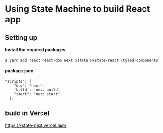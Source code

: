 # Using State Machine to build React app

## Setting up
#### Install the required packages

```
$ yarn add react react-dom next xstate @xstate/react styled-components
```

#### package.json

```
"scripts": {
    "dev": "next",
    "build": "next build",
    "start": "next start"
  },
```

## build in Vercel
https://xstate-next.vercel.app/
